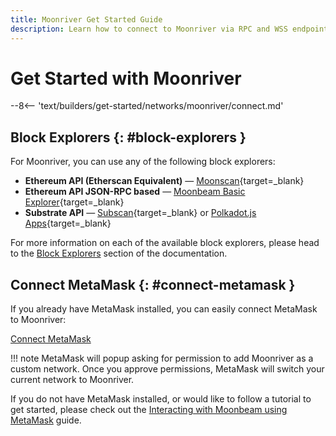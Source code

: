```yaml
---
title: Moonriver Get Started Guide
description: Learn how to connect to Moonriver via RPC and WSS endpoints, how to connect MetaMask to Moonriver, and about the available Moonriver block explorers.
---
```


# Get Started with Moonriver

--8<-- 'text/builders/get-started/networks/moonriver/connect.md'

## Block Explorers {: #block-explorers }

For Moonriver, you can use any of the following block explorers:

 - **Ethereum API (Etherscan Equivalent)** — [Moonscan](https://moonriver.moonscan.io){target=\_blank}
 - **Ethereum API JSON-RPC based** — [Moonbeam Basic Explorer](https://moonbeam-explorer.netlify.app/?network=Moonriver){target=\_blank}
 - **Substrate API** — [Subscan](https://moonriver.subscan.io){target=\_blank} or [Polkadot.js Apps](https://polkadot.js.org/apps/?rpc=wss://wss.api.moonriver.moonbeam.network#/explorer){target=\_blank}
 
For more information on each of the available block explorers, please head to the [Block Explorers](/builders/get-started/explorers) section of the documentation.

## Connect MetaMask {: #connect-metamask }

If you already have MetaMask installed, you can easily connect MetaMask to Moonriver:

<div class="button-wrapper">
    <a href="#" class="md-button connectMetaMask" value="moonriver">Connect MetaMask</a>
</div>

!!! note
    MetaMask will popup asking for permission to add Moonriver as a custom network. Once you approve permissions, MetaMask will switch your current network to Moonriver.

If you do not have MetaMask installed, or would like to follow a tutorial to get started, please check out the [Interacting with Moonbeam using MetaMask](/tokens/connect/metamask) guide.